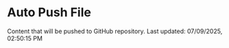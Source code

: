 # Auto Push File

Content that will be pushed to GitHub repository.
Last updated: 07/09/2025, 02:50:15 PM